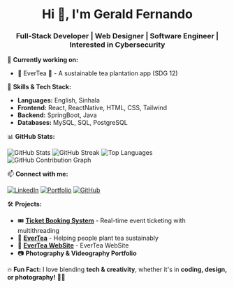 <h1 align="center">Hi 👋, I'm Gerald Fernando</h1>
<h3 align="center">Full-Stack Developer | Web Designer | Software Engineer | Interested in Cybersecurity</h3>

🌱 **Currently working on:**  
- 🚀 EverTea 🌿 - A sustainable tea plantation app (SDG 12)  

💼 **Skills & Tech Stack:**  
- **Languages:** English, Sinhala 
- **Frontend:** React, ReactNative, HTML, CSS, Tailwind
- **Backend:** SpringBoot, Java  
- **Databases:** MySQL, SQL, PostgreSQL 

📊 **GitHub Stats:**  

![GitHub Stats](https://github-readme-stats.vercel.app/api?username=reidenrealm&show_icons=true&theme=radical)
![GitHub Streak](https://github-readme-streak-stats.herokuapp.com/?user=reidenrealm&theme=radical)
![Top Languages](https://github-readme-stats.vercel.app/api/top-langs/?username=reidenrealm&layout=compact&theme=radical)
![GitHub Contribution Graph](https://github-readme-activity-graph.vercel.app/graph?username=reidenrealm&theme=radical)

📫 **Connect with me:**  

[![LinkedIn](https://img.shields.io/badge/LinkedIn-blue?style=for-the-badge&logo=linkedin)](https://linkedin.com/in/geraldfernan0)  [![Portfolio](https://img.shields.io/badge/Portfolio-black?style=for-the-badge&logo=src/Resources/Images/G.png)](https://geraldfernando.com)  [![GitHub](https://img.shields.io/badge/GitHub-black?style=for-the-badge&logo=github)](https://github.com/reidenrealm)  

🛠 **Projects:**  
- 🎟️ **[Ticket Booking System](https://github.com/ReidenRealm/Cw-Tickets-Booking-App.git)** - Real-time event ticketing with multithreading  
- 🌱 **[EverTea](https://github.com/ReidenRealm/EverTea.git)** - Helping people plant tea sustainably
- 🌱 **[EverTea WebSite](https://github.com/ReidenRealm/fluXcode.git)** - EverTea WebSite
- 📷 **Photography & Videography Portfolio**  

🔥 **Fun Fact:** I love blending **tech & creativity**, whether it's in **coding, design, or photography!** 🎨📸  




